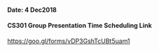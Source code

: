 #### Date: 4 Dec2018
#### CS301 Group Presentation Time Scheduling Link

https://goo.gl/forms/vDP3GshTcUBt5uam1

